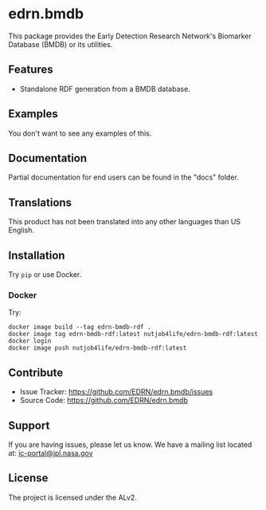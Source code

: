 # edrn.bmdb

This package provides the Early Detection Research Network's Biomarker Database (BMDB) or its utilities.


## Features

- Standalone RDF generation from a BMDB database.


## Examples

You don't want to see any examples of this.


## Documentation

Partial documentation for end users can be found in the "docs" folder.


## Translations

This product has not been translated into any other languages than US English.


## Installation

Try `pip` or use Docker.


### Docker


Try:

    docker image build --tag edrn-bmdb-rdf .
    docker image tag edrn-bmdb-rdf:latest nutjob4life/edrn-bmdb-rdf:latest
    docker login
    docker image push nutjob4life/edrn-bmdb-rdf:latest



## Contribute

- Issue Tracker: https://github.com/EDRN/edrn.bmdb/issues
- Source Code: https://github.com/EDRN/edrn.bmdb


## Support

If you are having issues, please let us know. We have a mailing list located at: ic-portal@jpl.nasa.gov


## License

The project is licensed under the ALv2.
